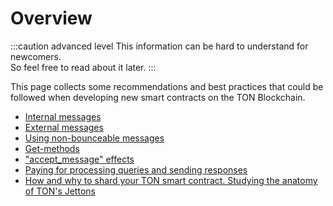 # Overview

:::caution advanced level
This information can be hard to understand for newcomers.  
So feel free to read about it later.
:::

This page collects some recommendations and best practices that could be followed when developing new smart contracts on the TON Blockchain.

* [Internal messages](/develop/smart-contracts/guidelines/internal-messages)
* [External messages](/develop/smart-contracts/guidelines/external-messages)
* [Using non-bounceable messages](/develop/smart-contracts/guidelines/non-bouncable-messages)
* [Get-methods](/develop/smart-contracts/guidelines/get-methods)
* ["accept_message" effects](/develop/smart-contracts/guidelines/accept)
* [Paying for processing queries and sending responses](/develop/smart-contracts/guidelines/processing)
* [How and why to shard your TON smart contract. Studying the anatomy of TON's Jettons](https://society.ton.org/how-to-shard-your-ton-smart-contract-and-why-studying-theanatomy-of-tons-jettons)